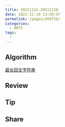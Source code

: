 ```yaml
---
title: 20211122-20211128
date: 2021-11-19 13:59:57
permalink: /pages/45075b/
categories:
  - ARTS
tags:
  - 
---
```


## Algorithm

[最长回文字符串](/pages/5e223e/)

## Review

## Tip

## Share

